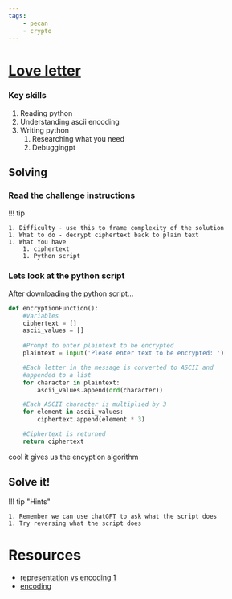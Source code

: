 ```yaml
---
tags:
    - pecan
    - crypto
---
```


# [Love letter](https://pecanplus.ecusdf.org/?page=challenges&challenge=loveletter)


### Key skills

1. Reading python
1. Understanding ascii encoding
1. Writing python 
    1. Researching what you need
    1. Debuggingpt

## Solving

###  Read the challenge instructions

!!! tip

    1. Difficulty - use this to frame complexity of the solution
    1. What to do - decrypt ciphertext back to plain text
    1. What You have
        1. ciphertext
        1. Python script

### Lets look at the python script 

After downloading the python script...

```py
def encryptionFunction():
    #Variables
    ciphertext = []
    ascii_values = []  
    
    #Prompt to enter plaintext to be encrypted
    plaintext = input('Please enter text to be encrypted: ')

    #Each letter in the message is converted to ASCII and
    #appended to a list
    for character in plaintext:
        ascii_values.append(ord(character))

    #Each ASCII character is multiplied by 3
    for element in ascii_values:
        ciphertext.append(element * 3)

    #Ciphertext is returned
    return ciphertext
```

cool it gives us the encyption algorithm



## Solve it!

!!! tip "Hints"

    1. Remember we can use chatGPT to ask what the script does
    1. Try reversing what the script does


# Resources

* [representation vs encoding 1](https://dev.to/neumaneuma/decoding-the-confusing-world-of-encodings-part-1-3oke)
* [encoding](https://kunststube.net/encoding/)